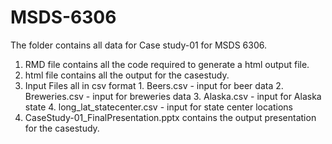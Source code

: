 # MSDS-6306
The folder contains all data for Case study-01 for MSDS 6306.  
1. RMD file contains all the code required to generate a html output file.
2. html file contains all the output for the casestudy.
3. Input Files all in csv format
        1. Beers.csv - input for beer data
        2. Breweries.csv - input for breweries data
        3. Alaska.csv - input for Alaska state
        4. long_lat_statecenter.csv - input for state center locations
4. CaseStudy-01_FinalPresentation.pptx contains the output presentation for the casestudy.


